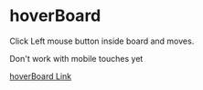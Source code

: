# hoverBoard

Click Left mouse button inside board and moves. 

Don't work with mobile touches yet

[hoverBoard Link](https://aleviel.github.io/hoverBoard/)
